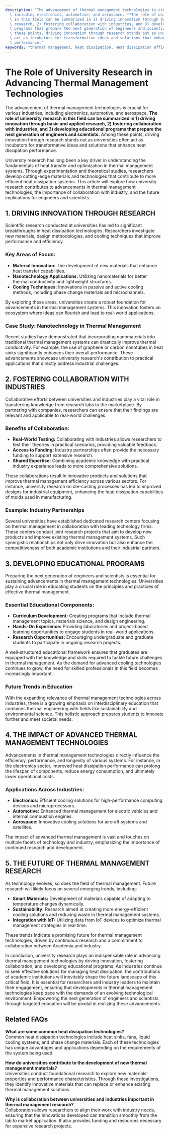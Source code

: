 ```yaml
---
description: "The advancement of thermal management technologies is crucial for various industries,\
  \ including electronics, automotive, and aerospace. **The role of university research\
  \ in this field can be summarized in 1) driving innovation through basic and applied\
  \ research, 2) fostering collaboration with industries, and 3) developing educational\
  \ programs that prepare the next generation of engineers and scientists.** Among\
  \ these points, driving innovation through research stands out as universities often\
  \ act as incubators for transformative ideas and solutions that enhance heat dissipation\
  \ performance."
keywords: "thermal management, heat dissipation, Heat dissipation efficiency, Die casting process"
---
```

# The Role of University Research in Advancing Thermal Management Technologies

The advancement of thermal management technologies is crucial for various industries, including electronics, automotive, and aerospace. **The role of university research in this field can be summarized in 1) driving innovation through basic and applied research, 2) fostering collaboration with industries, and 3) developing educational programs that prepare the next generation of engineers and scientists.** Among these points, driving innovation through research stands out as universities often act as incubators for transformative ideas and solutions that enhance heat dissipation performance.

University research has long been a key driver in understanding the fundamentals of heat transfer and optimization in thermal management systems. Through experimentation and theoretical studies, researchers develop cutting-edge materials and technologies that contribute to more efficient heat dissipation systems. This article will explore how university research contributes to advancements in thermal management technologies, the importance of collaboration with industry, and the future implications for engineers and scientists.

## 1. DRIVING INNOVATION THROUGH RESEARCH

Scientific research conducted at universities has led to significant breakthroughs in heat dissipation technologies. Researchers investigate new materials, design methodologies, and cooling techniques that improve performance and efficiency.

### Key Areas of Focus:
- **Material Innovation:** The development of new materials that enhance heat transfer capabilities.
- **Nanotechnology Applications:** Utilizing nanomaterials for better thermal conductivity and lightweight structures.
- **Cooling Techniques:** Innovations in passive and active cooling methods, including phase change materials and microchannels.

By exploring these areas, universities create a robust foundation for advancements in thermal management systems. This innovation fosters an ecosystem where ideas can flourish and lead to real-world applications.

### Case Study: Nanotechnology in Thermal Management
Recent studies have demonstrated that incorporating nanomaterials into traditional thermal management systems can drastically improve thermal conductivity. For example, the use of graphene or carbon nanotubes in heat sinks significantly enhances their overall performance. These advancements showcase university research's contribution to practical applications that directly address industrial challenges.

## 2. FOSTERING COLLABORATION WITH INDUSTRIES

Collaborative efforts between universities and industries play a vital role in transferring knowledge from research labs to the marketplace. By partnering with companies, researchers can ensure that their findings are relevant and applicable to real-world challenges.

### Benefits of Collaboration:
- **Real-World Testing:** Collaborating with industries allows researchers to test their theories in practical scenarios, providing valuable feedback.
- **Access to Funding:** Industry partnerships often provide the necessary funding to support extensive research.
- **Shared Expertise:** Combining academic knowledge with practical industry experience leads to more comprehensive solutions.

These collaborations result in innovative products and solutions that improve thermal management efficiency across various sectors. For instance, university research on die-casting processes has led to improved designs for industrial equipment, enhancing the heat dissipation capabilities of molds used in manufacturing.

### Example: Industry Partnerships
Several universities have established dedicated research centers focusing on thermal management in collaboration with leading technology firms. These centers conduct joint research projects that aim to develop new products and improve existing thermal management systems. Such synergistic relationships not only drive innovation but also enhance the competitiveness of both academic institutions and their industrial partners.

## 3. DEVELOPING EDUCATIONAL PROGRAMS

Preparing the next generation of engineers and scientists is essential for sustaining advancements in thermal management technologies. Universities play a crucial role in educating students on the principles and practices of effective thermal management.

### Essential Educational Components:
- **Curriculum Development:** Creating programs that include thermal management topics, materials science, and design engineering.
- **Hands-On Experience:** Providing laboratories and project-based learning opportunities to engage students in real-world applications.
- **Research Opportunities:** Encouraging undergraduate and graduate students to participate in ongoing research projects.

A well-structured educational framework ensures that graduates are equipped with the knowledge and skills required to tackle future challenges in thermal management. As the demand for advanced cooling technologies continues to grow, the need for skilled professionals in this field becomes increasingly important.

### Future Trends in Education
With the expanding relevance of thermal management technologies across industries, there is a growing emphasis on interdisciplinary education that combines thermal engineering with fields like sustainability and environmental science. This holistic approach prepares students to innovate further and meet societal needs.

## 4. THE IMPACT OF ADVANCED THERMAL MANAGEMENT TECHNOLOGIES

Advancements in thermal management technologies directly influence the efficiency, performance, and longevity of various systems. For instance, in the electronics sector, improved heat dissipation performance can prolong the lifespan of components, reduce energy consumption, and ultimately lower operational costs. 

### Applications Across Industries:
- **Electronics:** Efficient cooling solutions for high-performance computing devices and microprocessors.
- **Automotive:** Enhanced thermal management for electric vehicles and internal combustion engines.
- **Aerospace:** Innovative cooling solutions for aircraft systems and satellites.

The impact of advanced thermal management is vast and touches on multiple facets of technology and industry, emphasizing the importance of continued research and development.

## 5. THE FUTURE OF THERMAL MANAGEMENT RESEARCH

As technology evolves, so does the field of thermal management. Future research will likely focus on several emerging trends, including:

- **Smart Materials:** Development of materials capable of adapting to temperature changes dynamically.
- **Sustainability:** Research aimed at creating more energy-efficient cooling solutions and reducing waste in thermal management systems.
- **Integration with IoT:** Utilizing data from IoT devices to optimize thermal management strategies in real time.

These trends indicate a promising future for thermal management technologies, driven by continuous research and a commitment to collaboration between Academia and industry.

In conclusion, university research plays an indispensable role in advancing thermal management technologies by driving innovation, fostering collaboration, and developing educational programs. As industries continue to seek effective solutions for managing heat dissipation, the contributions of academic institutions will inevitably shape the future landscape of this critical field. It is essential for researchers and industry leaders to maintain their engagement, ensuring that developments in thermal management technologies keep pace with the demands of an evolving technological environment. Empowering the next generation of engineers and scientists through targeted education will be pivotal in realizing these advancements.

## Related FAQs

**What are some common heat dissipation technologies?**  
Common heat dissipation technologies include heat sinks, fans, liquid cooling systems, and phase change materials. Each of these technologies has unique advantages and applications depending on the requirements of the system being used.

**How do universities contribute to the development of new thermal management materials?**  
Universities conduct foundational research to explore new materials' properties and performance characteristics. Through these investigations, they identify innovative materials that can replace or enhance existing thermal management solutions.

**Why is collaboration between universities and industries important in thermal management research?**  
Collaboration allows researchers to align their work with industry needs, ensuring that the innovations developed can transition smoothly from the lab to market application. It also provides funding and resources necessary for expansive research projects.
